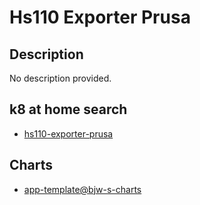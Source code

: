 # Hs110 Exporter Prusa

## Description

No description provided.

## k8 at home search

- [hs110-exporter-prusa](https://nanne.dev/k8s-at-home-search/#/hs110-exporter-prusa)

## Charts

- [app-template@bjw-s-charts](https://bjw-s.github.io/helm-charts/)
